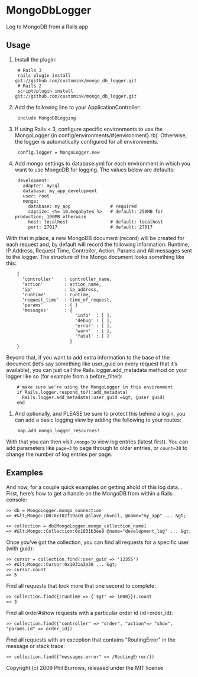 # MongoDbLogger

Log to MongoDB from a Rails app

## Usage

1. Install the plugin:

        # Rails 3
        rails plugin install git://github.com/customink/mongo_db_logger.git
        # Rails 2
        script/plugin install git://github.com/customink/mongo_db_logger.git

1. Add the following line to your ApplicationController:

        include MongoDBLogging

1. If using Rails < 3, configure specific environments to use the MongoLogger (in config/environments/#{environment}.rb).  Otherwise, the logger is
automatically configured for all environments.

        config.logger = MongoLogger.new

1. Add mongo settings to database.yml for each environment in which you want to use MongoDB for logging. The values below are defaults:

        development:
          adapter: mysql
          database: my_app_development
          user: root
          mongo:
            database: my_app               # required
            capsize: <%= 10.megabytes %>   # default: 250MB for production; 100MB otherwise
            host: localhost                # default: localhost
            port: 27017                    # default: 27017

  With that in place, a new MongoDB document (record) will be created for each request and,
  by default will record the following information: Runtime, IP Address, Request Time, Controller,
  Action, Params and All messages sent to the logger. The structure of the Mongo document looks something like this:

        {
          'controller'    : controller_name,
          'action'        : action_name,
          'ip'            : ip_address,
          'runtime'       : runtime,
          'request_time'  : time_of_request,
          'params'        : { }
          'messages'      : {
                              'info'  : [ ],
                              'debug' : [ ],
                              'error' : [ ],
                              'warn'  : [ ],
                              'fatal' : [ ]
                            }
        }

  Beyond that, if you want to add extra information to the base of the document
  (let’s say something like user_guid on every request that it’s available),
  you can just call the Rails.logger.add_metadata method on your logger like so
  (for example from a before_filter):

        # make sure we're using the MongoLogger in this environment
        if Rails.logger.respond_to?(:add_metadata)
          Rails.logger.add_metadata(:user_guid =&gt; @user_guid)
        end

1. And optionally, and PLEASE be sure to protect this behind a login, you can add a basic
logging view by adding the following to your routes:

        map.add_mongo_logger_resources!

  With that you can then visit `/mongo` to view log entries (latest first).  You can add
  parameters like `page=3` to page through to older entries, or `count=30` to change the
  number of log entries per page.

## Examples

And now, for a couple quick examples on getting ahold of this log data…
First, here’s how to get a handle on the MongoDB from within a Rails console:

    >> db = MongoLogger.mongo_connection
    => #&lt;Mongo::DB:0x102f19ac0 @slave_ok=nil, @name="my_app" ... &gt;

    >> collection = db[MongoLogger.mongo_collection_name]
    => #&lt;Mongo::Collection:0x1031b3ee8 @name="development_log" ... &gt;

Once you’ve got the collection, you can find all requests for a specific user (with guid):

    >> cursor = collection.find(:user_guid => '12355')
    => #&lt;Mongo::Cursor:0x1031a3e30 ... &gt;
    >> cursor.count
    => 5

Find all requests that took more that one second to complete:

    >> collection.find({:runtime => {'$gt' => 1000}}).count
    => 3

Find all order#show requests with a particular order id (id=order_id):

    >> collection.find({"controller" => "order", "action"=> "show", "params.id" => order_id})

Find all requests with an exception that contains "RoutingError" in the message or stack trace:

    >> collection.find({"messages.error" => /RoutingError/})

Copyright (c) 2009 Phil Burrows, released under the MIT license
